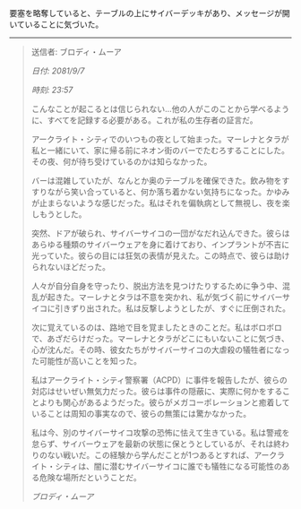 要塞を略奪していると、テーブルの上にサイバーデッキがあり、メッセージが開いていることに気づいた。

---

> 送信者: ブロディ・ムーア
>
> _日付: 2081/9/7_
>
> _時刻: 23:57_
>
> こんなことが起こるとは信じられない...他の人がこのことから学べるように、すべてを記録する必要がある。これが私の生存者の証言だ。
>
> アークライト・シティでのいつもの夜として始まった。マーレナとタラが私と一緒にいて、家に帰る前にネオン街のバーでたむろすることにした。その夜、何が待ち受けているのかは知らなかった。
>
> バーは混雑していたが、なんとか奥のテーブルを確保できた。飲み物をすすりながら笑い合っていると、何か落ち着かない気持ちになった。かゆみが止まらないような感じだった。私はそれを偏執病として無視し、夜を楽しもうとした。
>
> 突然、ドアが破られ、サイバーサイコの一団がなだれ込んできた。彼らはあらゆる種類のサイバーウェアを身に着けており、インプラントが不吉に光っていた。彼らの目には狂気の表情が見えた。この時点で、彼らは助けられないほどだった。
>
> 人々が自分自身を守ったり、脱出方法を見つけたりするために争う中、混乱が起きた。マーレナとタラは不意を突かれ、私が気づく前にサイバーサイコに引きずり出された。私は反撃しようとしたが、すぐに圧倒された。
>
> 次に覚えているのは、路地で目を覚ましたときのことだ。私はボロボロで、あざだらけだった。マーレナとタラがどこにもいないことに気づき、心が沈んだ。その時、彼女たちがサイバーサイコの大虐殺の犠牲者になった可能性が高いことを知った。
>
> 私はアークライト・シティ警察署（ACPD）に事件を報告したが、彼らの対応はせいぜい無気力だった。彼らは事件の隠蔽に、実際に何かをすることよりも関心があるようだった。彼らがメガコーポレーションと癒着していることは周知の事実なので、彼らの無策には驚かなかった。
>
> 私は今、別のサイバーサイコ攻撃の恐怖に怯えて生きている。私は警戒を怠らず、サイバーウェアを最新の状態に保とうとしているが、それは終わりのない戦いだ。この経験から学んだことが1つあるとすれば、アークライト・シティは、闇に潜むサイバーサイコに誰でも犠牲になる可能性のある危険な場所だということだ。
>
> _ブロディ・ムーア_
